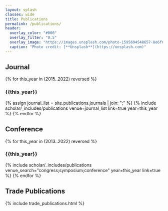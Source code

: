```yaml
---
layout: splash
classes: wide
title: Publications
permalink: /publications/
header:
  overlay_color: "#000"
  overlay_filter: "0.5"
  overlay_image: "https://images.unsplash.com/photo-1595694548657-8e6f0d681f8a?ixlib=rb-1.2.1&ixid=MnwxMjA3fDB8MHxwaG90by1wYWdlfHx8fGVufDB8fHx8&auto=format&fit=crop&w=1776&q=80"
  caption: "Photo credit: [**Unsplash**](https://unsplash.com)"
---
```

## Journal
{% for this_year in (2015..2022) reversed %}
<h3> {{this_year}} </h3>
{% assign journal_list = site.publications.journals | join: ";" %}
{% include scholar/_includes/publications venue=journal_list link=true year=this_year %}
{% endfor %}

## Conference
{% for this_year in (2013..2022) reversed %}
<h3> {{this_year}} </h3>
{% include scholar/_includes/publications venue_search="congress;symposium;conference" year=this_year link=true %}
{% endfor %}

## Trade Publications
{% include trade_publications.html %}
